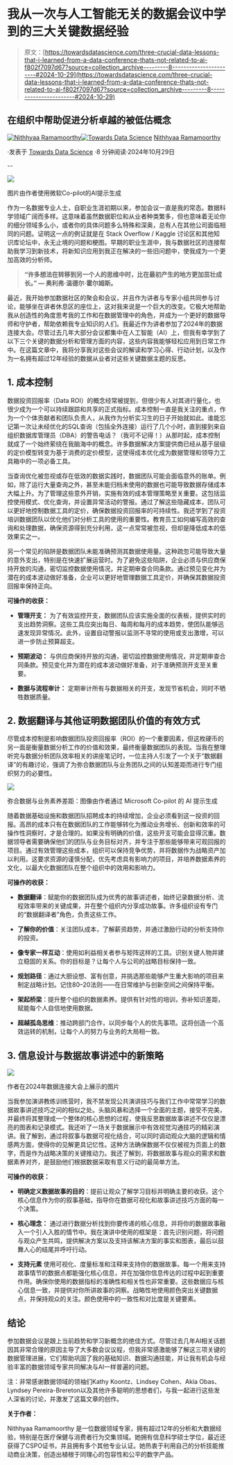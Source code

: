# 我从一次与人工智能无关的数据会议中学到的三大关键数据经验

> 原文：[https://towardsdatascience.com/three-crucial-data-lessons-that-i-learned-from-a-data-conference-thats-not-related-to-ai-f802f7097d67?source=collection_archive---------8-----------------------#2024-10-29](https://towardsdatascience.com/three-crucial-data-lessons-that-i-learned-from-a-data-conference-thats-not-related-to-ai-f802f7097d67?source=collection_archive---------8-----------------------#2024-10-29)

## 在组织中帮助促进分析卓越的被低估概念

[](https://medium.com/@nithhyaa_talks_data?source=post_page---byline--f802f7097d67--------------------------------)[![Nithhyaa Ramamoorthy](../Images/ddd922bb95d55cd94392babf69f02661.png)](https://medium.com/@nithhyaa_talks_data?source=post_page---byline--f802f7097d67--------------------------------)[](https://towardsdatascience.com/?source=post_page---byline--f802f7097d67--------------------------------)[![Towards Data Science](../Images/a6ff2676ffcc0c7aad8aaf1d79379785.png)](https://towardsdatascience.com/?source=post_page---byline--f802f7097d67--------------------------------) [Nithhyaa Ramamoorthy](https://medium.com/@nithhyaa_talks_data?source=post_page---byline--f802f7097d67--------------------------------)

·发表于 [Towards Data Science](https://towardsdatascience.com/?source=post_page---byline--f802f7097d67--------------------------------) ·8 分钟阅读·2024年10月29日

--

![](../Images/f0482047adea6e5e6303b831cb4de203.png)

图片由作者使用微软Co-pilot的AI提示生成

作为一名数据专业人士，自职业生涯初期以来，参加会议一直是我的常态。数据科学领域广阔而多样。这意味着虽然数据职位和从业者种类繁多，但也意味着无论你的细分领域多么小，或者你的具体问题多么特殊和深奥，总有人在其他公司面临相同的问题。证明这一点的例证就是在 Stack Overflow / Kaggle 讨论区和其他知识库论坛中，永无止境的问题和梗图。早期的职业生涯中，我与数据社区的连接帮助我学习到新技术，将新知识应用到我正在解决的一些旧问题中，使我成为一个更加高效的分析师。

> **“许多想法在转移到另一个人的思维中时，比在最初产生的地方更加茁壮成长。” — 奥利弗·温德尔·霍尔姆斯。**

最近，我开始参加数据社区的聚会和会议，并且作为讲者与专家小组共同参与讨论，能够坐在讲者休息区的座位上，这对我来说是一个巨大的改变。它极大地帮助我从创造性的角度思考我的工作和在数据管理中的角色，并成为一个更好的数据导师和守护者，帮助依赖我专业知识的人们。我最近作为讲者参加了2024年的数据连接大会。尽管过去几年大部分会议都集中在人工智能（AI）上，但我有幸学到了以下三个关键的数据分析和管理方面的内容，这些内容我能够轻松应用到日常工作中。在这篇文章中，我将分享我对这些会议的解读和学习心得、行动计划，以及作为一名拥有超过12年经验的数据从业者对这些关键数据主题的反思。

## **1\. 成本控制**

数据投资回报率（Data ROI）的概念经常被提到，但很少有人对其进行量化，也很少成为一个可以持续跟踪和共享的正式指标。成本控制一直是我关注的重点，作为一个个体贡献者和团队负责人，从我作为分析实习生的日子开始就如此。谁能忘记第一次让未经优化的SQL查询（包括全外连接）运行了几个小时，直到接到来自组织数据库管理员（DBA）的警告电话？（我可不记得！）从那时起，成本控制就成了一个始终萦绕在我脑海中的概念。许多数据解决方案提供商已经从基于层级的定价模型转变为基于消费的定价模型，这使得成本优化成为数据管理和领导力工具箱中的一项必备工具。

当查询优化被忽视或存在低效的数据实践时，数据团队可能会面临意外的账单。例如，除了运行大量查询之外，甚至未能归档未使用的数据也可能导致数据存储成本大幅上升。为了管理这些意外开销，实施有效的成本管理策略至关重要。这包括监控使用模式、优化查询，并设置异常活动的警报。通过了解这些隐藏成本，团队可以更好地控制数据工具的定价，确保数据投资回报率的可持续性。我还学到了投资培训数据团队以优化他们对分析工具的使用的重要性。教育员工如何编写高效的查询和处理数据，确保资源得到充分利用，这一点常常被忽视，但却是降低成本的低效果实之一。

另一个常见的陷阱是数据团队未能准确预测其数据使用量。这种疏忽可能导致大量的意外支出，特别是在快速扩展运营时。为了避免这些陷阱，企业必须与供应商保持开放的沟通，密切监控数据使用情况，并定期审查合同条款。通过预见变化并为潜在的成本波动做好准备，企业可以更好地管理数据工具定价，并确保其数据投资回报率保持正向。

**可操作的收获：**

+   **管理开支：** 为了有效监控开支，数据团队应该实施全面的仪表板，提供实时的支出趋势洞察。这些工具应突出每日、每周和每月的成本趋势，使团队能够迅速发现异常情况。此外，设置自动警报以监测不寻常的使用或支出激增，可以进一步防止预算超支。

+   **预期波动：** 与供应商保持开放的沟通，密切监控数据使用情况，并定期审查合同条款。预见变化并为潜在的成本波动做好准备，对于准确预测开支至关重要。

+   **数据与流程审计：** 定期审计所有与数据相关的开支，发现节省机会，同时不牺牲数据质量。

## **2. 数据翻译与其他证明数据团队价值的有效方式**

尽管成本控制是影响数据团队投资回报率（ROI）的一个重要因素，但这枚硬币的另一面是衡量数据分析工作的价值和效果，最终衡量数据团队的表现。当我在整理听完与数据分析团队效率相关的讲座笔记时，一位主持人引发了一个关于“数据翻译”的有趣讨论，强调了为弥合数据团队与业务团队之间的认知差距而进行专门组织努力的必要性。

![](../Images/774f2a9046ace45b8d0aa409ecc2142a.png)

弥合数据与业务素养差距：图像由作者通过 Microsoft Co-pilot 的 AI 提示生成

随着数据基础设施和数据团队招聘成本的持续增加，企业必须看到这一投资的回报。高昂的成本只有在数据团队的工作能够转化为推动业务增长、创新和效率的可操作性洞察时，才是合理的。如果没有明确的价值，这些开支可能会显得沉重。数据领导者需要确保他们的团队与业务目标对齐，并专注于那些能够带来可观回报的项目。通过有效管理这些成本，组织可以保持竞争优势，并将数据作为战略资产加以利用。这要求资源的谨慎分配，优先考虑具有影响力的项目，并培养数据素养的文化，以最大化数据团队在整个组织中的效用和影响力。

**可操作的收获：**

+   **数据翻译**：赋能你的数据团队成为优秀的故事讲述者，始终记录数据分析、流程效率带来的关键成果，并在整个组织内分享成功故事。许多组织设有专门的“数据翻译者”角色，负责这些工作。

+   **了解你的价值**：关注团队成本，了解薪资趋势，并通过激励行动的分析支持你的投资。

+   **像专家一样互动**：使用如利益相关者参与矩阵这样的工具。识别关键人物并建立稳固的关系。你的目标是？让每个人与公司的战略目标保持一致。

+   **规划路径**：通过大胆设想、富有创意，并挑选那些能够产生重大影响的项目来制定战略计划。记住80–20法则——在日常维护与创新空间之间保持平衡。

+   **架起桥梁**：提升整个组织的数据素养。提供有针对性的培训，弥补知识差距，赋能每个人自信地使用数据。

+   **超越孤岛思维**：推动跨部门合作，以同步每个人的优先事项。这将创造一个高效运转的机制，让每个人的努力与业务的大局相一致。

## **3\. 信息设计与数据故事讲述中的新策略**

![](../Images/2f71320851e0e5ddde41895ff3597978.png)

作者在2024年数据连接大会上展示的图片

当我参加演讲教练训练营时，我不禁发现公共演讲技巧与我们工作中常常学习的数据故事讲述技巧之间的相似之处。头脑风暴和选择一个全面的主题，接受不完美，并最终将其整理成一个整体的核心思想的过程，使我反思数据故事讲述不仅仅是漂亮的图表和记录模式。我还听了一场关于数据展示中有效视觉沟通技巧的精彩演讲。我了解到，通过将叙事与数据可视化结合，可以同时调动观众大脑的逻辑和情感两方面，使得你的见解更具记忆性。这种方法确保数据不仅仅被视为页面上的数字，而是作为战略决策的关键推动力。我还了解到，将数据故事与观众的需求和数据素养对齐，是鼓励他们根据数据采取有意义行动的最简单方法。

**可操作的收获：**

+   **明确定义数据故事的目的**：提前让观众了解学习目标并明确主要的收获。这个核心信息作为你的叙事基础，指导你在数据可视化和故事讲述技巧方面的每一个决策。

+   **核心理念：** 通过进行数据分析找到你要传递的核心信息，并将你的数据故事融入一个引人入胜的情节中。我在演讲中使用的框架是：首先识别问题，将问题与观众产生共鸣，提供解决方案以及支持该解决方案的事实和图表，最后以鼓舞人心的结尾并呼吁行动。

+   **支持元素** 使用可视化、度量标准和注释来支持你的数据故事。每一个用来支持故事情节的数据点都能强化核心信息，并在加强你信息传达的过程中起到重要作用。确保你使用的数据指标的准确性和相关性也非常重要。这些数据应与核心信息一致，并提供对你所讲故事的洞察。战略性地使用颜色突出关键数据点，并保持观众的关注。颜色使用中的一致性和对比度是关键要素。

## **结论**

参加数据会议是跟上当前趋势和学习新概念的绝佳方式。尽管过去几年AI相关话题因其非常合理的原因主导了大多数会议议程，但我非常感激能够了解这三项关键的数据管理进展，它们帮助巩固了我的基础知识、数据沟通技能，并让我有机会与经验丰富的数据领域专家共同解决与AI一样普遍的问题。

注：非常感谢数据领域的领袖们Kathy Koontz、Lindsey Cohen、Akia Obas、Lyndsey Pereira-Brereton以及其他许多聪明的思想者们，与我一起进行这些发人深省的讨论，并激发了这篇文章的创作。

**关于作者：**

Nithhyaa Ramamoorthy 是一位数据领域专家，拥有超过12年的分析和大数据经验，特别是在医疗保健与消费者行为交集领域。她拥有信息科学硕士学位，最近还获得了CSPO证书，并且拥有多个其他专业认证。她热衷于利用自己的分析技能推动商业决策，创造出植根于同理心的包容性和公平的数字产品。
